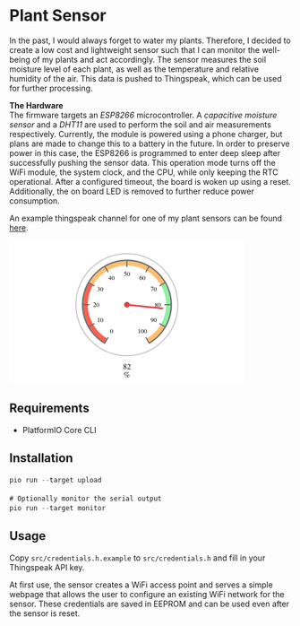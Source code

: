 # Plant Sensor
In the past, I would always forget to water my plants. Therefore, I decided to create a low cost and lightweight sensor
such that I can monitor the well-being of my plants and act accordingly. The sensor measures the soil moisture level of
each plant, as well as the temperature and relative humidity of the air. This data is pushed to Thingspeak, which can be
used for further processing.

**The Hardware**  
The firmware targets an *ESP8266* microcontroller. A *capacitive moisture sensor* and a *DHT11* are used to perform the soil
and air measurements respectively. Currently, the module is powered using a phone charger, but plans are made to change
this to a battery in the future. In order to preserve power in this case, the ESP8266 is programmed to enter
deep sleep after successfully pushing the sensor data. This operation mode turns off the WiFi module, the system clock,
and the CPU, while only keeping the RTC operational. After a configured timeout, the board is woken up using a reset.
Additionally, the on board LED is removed to further reduce power consumption.


An example thingspeak channel for one of my plant sensors can be found [here](https://thingspeak.com/channels/1677314).

![Thingspeak Dashboard](img/thingspeak.png)

## Requirements
- PlatformIO Core CLI

## Installation
```asm
pio run --target upload

# Optionally monitor the serial output
pio run --target monitor
```

## Usage
Copy `src/credentials.h.example` to `src/credentials.h` and fill in your Thingspeak API key.

At first use, the sensor creates a WiFi access point and serves a simple webpage that allows the user to configure an
existing WiFi network for the sensor. These credentials are saved in EEPROM and can be used even after the sensor is 
reset.